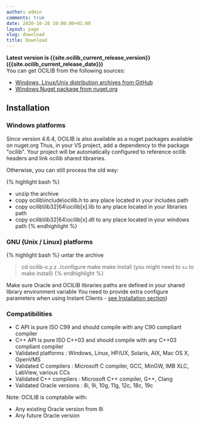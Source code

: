 ```yaml
---
author: admin
comments: true
date: 2020-10-28 10:00:00+01:00
layout: page
slug: download
title: Download
---
```


**Latest version is {{site.ocilib_current_release_version}} ({{site.ocilib_current_release_date}})**
<br/>
You can get OCILIB from the following sources:
<br/>
* [Windows, Linux/Unix distribution archives from GitHub]({{site.projecturl}}/releases/)
* [Windows Nuget package from nuget.org](https://www.nuget.org/packages/ocilib/)

## Installation

### Windows platforms

Since version 4.6.4, OCILIB is also available as a nuget packages available on nuget.org
Thus, in your VS project, add a dependency to the package "ocilib".
Your project will be automatically configured to reference ocilib headers and link ocilib shared librairies.
 
Otherwise, you can still process the old way:

{% highlight bash %}
- unzip the archive
- copy ocilib\include\ocilib.h to any place located in your includes path
- copy ocilib\lib32|64\ocilib[x].lib to any place located in your libraries path
- copy ocilib\lib32|64\ocilib[x].dll to any place located in your windows path
{% endhighlight %}

### GNU (Unix / Linux) platforms

{% highlight bash %}
untar the archive	
  
> cd ocilib-x.y.z
> ./configure
> make
> make install (you might need to `su` to make install)
{% endhighlight %}

Make sure Oracle and OCILIB libraries paths are defined in your shared library environment variable
You need to provide extra configure parameters when using Instant Clients - [see Installation section]({{site.baseurl}}/doc/html/group___ocilib_c_api_installation.html))

### Compatibilities
	
  * C API is pure ISO C99 and should compile with any C90 compliant compiler	
  * C++ API is pure ISO C++03 and should compile with any C++03 compliant compiler
  * Validated platforms : Windows, Linux, HP/UX, Solaris, AIX, Mac OS X, OpenVMS
  * Validated C compilers : Microsoft C compiler, GCC, MinGW, IMB XLC, LabView, various CCs
  * Validated C++ compilers : Microsoft C++ compiler, G++, Clang
  * Validated Oracle versions : 8i, 9i, 10g, 11g, 12c, 18c, 19c
  
Note: OCILIB is comptabile with:
  * Any existing Oracle version from 8i
  * Any future Oracle version
 